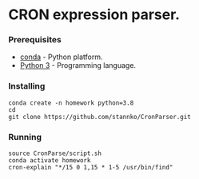 # CRON expression parser.

### Prerequisites
* [conda](https://www.anaconda.com/download/) - Python platform.
* [Python 3](https://www.python.org/) - Programming language.

### Installing
```shell
conda create -n homework python=3.8
cd
git clone https://github.com/stannko/CronParser.git
```
### Running
```shell
source CronParse/script.sh
conda activate homework
cron-explain "*/15 0 1,15 * 1-5 /usr/bin/find"
```
